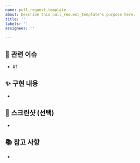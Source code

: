 ```yaml
---
name: pull_request_template
about: Describe this pull_request_template's purpose here.
title: ''
labels: ''
assignees: ''

---
```

## 📌 관련 이슈
<!-- 관련있는 이슈 번호(#000) 작성
  해당 pull request merge와 함께 이슈를 닫으려면
  closed #Issue_number를 작성 -->
- #1


## ✨ 구현 내용
<!-- 구현 내용에 대한 설명을 작성 -->
- 

## 📸 스크린샷 (선택)
<!-- 스크린샷이 필요하다면 첨부, 안 쓰면 삭제 -->
- 


## 📚 참고 사항
<!-- 참고할 사항이 있다면 작성, 안 쓰면 삭제 -->
- 

